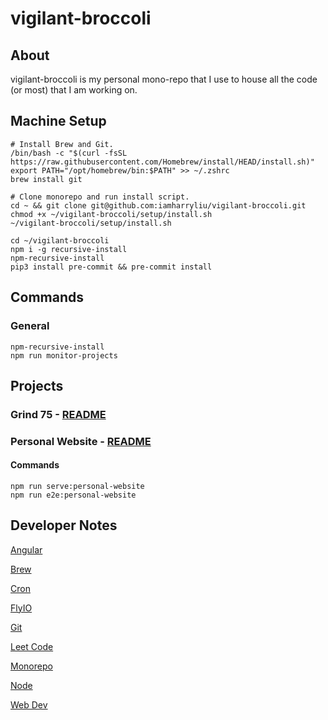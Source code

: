 # vigilant-broccoli

## About

vigilant-broccoli is my personal mono-repo that I use to house all the code (or most) that I am working on.

## Machine Setup

```
# Install Brew and Git.
/bin/bash -c "$(curl -fsSL https://raw.githubusercontent.com/Homebrew/install/HEAD/install.sh)"
export PATH="/opt/homebrew/bin:$PATH" >> ~/.zshrc
brew install git

# Clone monorepo and run install script.
cd ~ && git clone git@github.com:iamharryliu/vigilant-broccoli.git
chmod +x ~/vigilant-broccoli/setup/install.sh
~/vigilant-broccoli/setup/install.sh

cd ~/vigilant-broccoli
npm i -g recursive-install
npm-recursive-install
pip3 install pre-commit && pre-commit install
```

## Commands

### General

```
npm-recursive-install
npm run monitor-projects
```

## Projects

### Grind 75 - [README](projects/grind-75/README.md)

### Personal Website - [README](projects/personal-website/README.md)

#### Commands

```
npm run serve:personal-website
npm run e2e:personal-website
```

## Developer Notes

[Angular](notes/angular.md)

[Brew](notes/brew.md)

[Cron](notes/cron.md)

[FlyIO](notes/flyio.md)

[Git](notes/git.md)

[Leet Code](notes/leet-code.md)

[Monorepo](notes/monorepo.md)

[Node](notes/node.md)

[Web Dev](notes/web-dev.md)
